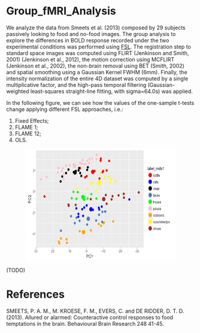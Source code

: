 # Group_fMRI_Analysis
 
We analyze the data from Smeets et al. (2013) composed by $29$ subjects passively looking to food and no-food images. The group analysis to explore the differences in BOLD response recorded under the two experimental conditions was performed using [FSL](https://fsl.fmrib.ox.ac.uk/fsl/fslwiki/FSL). The registration step to standard space images was computed using FLIRT (Jenkinson and Smith, 2001) (Jenkinson et al., 2012), the motion correction using MCFLIRT (Jenkinson et al., 2002), the non-brain removal using BET (Smith, 2002) and spatial smoothing using a Gaussian Kernel FWHM (6mm). Finally, the intensity normalization of the entire 4D dataset was computed by a single multiplicative factor, and the high-pass temporal filtering (Gaussian-weighted least-squares straight-line fitting, with sigma=64.0s) was applied.

In the following figure, we can see how the values of the one-sample t-tests change applying different FSL approaches, i.e.:

1. Fixed Effects;
2. FLAME 1;
3. FLAME 12;
4. OLS.

<p align="center">
<img src="https://github.com/angeella/mds_fMRI/blob/readme-edits/plot_sub1_run1_pca.png" width="400px" height="300px"/>
</p>

(TODO)




# References

SMEETS, P. A. M., M. KROESE, F. M., EVERS, C. and DE RIDDER, D. T. D. (2013). Allured or alarmed:
Counteractive control responses to food temptations in the brain. Behavioural Brain Research 248 41-45.